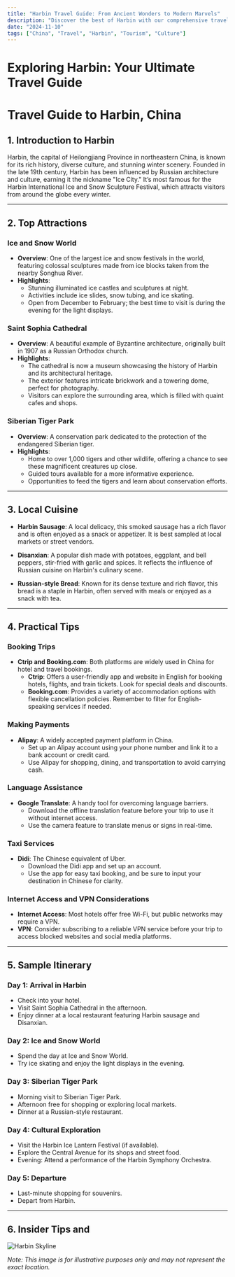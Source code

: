 ```yaml
---
title: "Harbin Travel Guide: From Ancient Wonders to Modern Marvels"
description: "Discover the best of Harbin with our comprehensive travel guide. Explore top attractions, savor local cuisine, and get insider tips for an unforgettable Chinese adventure."
date: "2024-11-10"
tags: ["China", "Travel", "Harbin", "Tourism", "Culture"]
---
```


# Exploring Harbin: Your Ultimate Travel Guide

# Travel Guide to Harbin, China

## 1. Introduction to Harbin
Harbin, the capital of Heilongjiang Province in northeastern China, is known for its rich history, diverse culture, and stunning winter scenery. Founded in the late 19th century, Harbin has been influenced by Russian architecture and culture, earning it the nickname "Ice City." It’s most famous for the Harbin International Ice and Snow Sculpture Festival, which attracts visitors from around the globe every winter.

---

## 2. Top Attractions

### Ice and Snow World
- **Overview**: One of the largest ice and snow festivals in the world, featuring colossal sculptures made from ice blocks taken from the nearby Songhua River.
- **Highlights**:
  - Stunning illuminated ice castles and sculptures at night.
  - Activities include ice slides, snow tubing, and ice skating.
  - Open from December to February; the best time to visit is during the evening for the light displays.

### Saint Sophia Cathedral
- **Overview**: A beautiful example of Byzantine architecture, originally built in 1907 as a Russian Orthodox church.
- **Highlights**:
  - The cathedral is now a museum showcasing the history of Harbin and its architectural heritage.
  - The exterior features intricate brickwork and a towering dome, perfect for photography.
  - Visitors can explore the surrounding area, which is filled with quaint cafes and shops.

### Siberian Tiger Park
- **Overview**: A conservation park dedicated to the protection of the endangered Siberian tiger.
- **Highlights**:
  - Home to over 1,000 tigers and other wildlife, offering a chance to see these magnificent creatures up close.
  - Guided tours available for a more informative experience.
  - Opportunities to feed the tigers and learn about conservation efforts.

---

## 3. Local Cuisine

- **Harbin Sausage**: A local delicacy, this smoked sausage has a rich flavor and is often enjoyed as a snack or appetizer. It is best sampled at local markets or street vendors.
  
- **Disanxian**: A popular dish made with potatoes, eggplant, and bell peppers, stir-fried with garlic and spices. It reflects the influence of Russian cuisine on Harbin's culinary scene.
  
- **Russian-style Bread**: Known for its dense texture and rich flavor, this bread is a staple in Harbin, often served with meals or enjoyed as a snack with tea.

---

## 4. Practical Tips

### Booking Trips
- **Ctrip and Booking.com**: Both platforms are widely used in China for hotel and travel bookings.
  - **Ctrip**: Offers a user-friendly app and website in English for booking hotels, flights, and train tickets. Look for special deals and discounts.
  - **Booking.com**: Provides a variety of accommodation options with flexible cancellation policies. Remember to filter for English-speaking services if needed.

### Making Payments
- **Alipay**: A widely accepted payment platform in China.
  - Set up an Alipay account using your phone number and link it to a bank account or credit card.
  - Use Alipay for shopping, dining, and transportation to avoid carrying cash.

### Language Assistance
- **Google Translate**: A handy tool for overcoming language barriers.
  - Download the offline translation feature before your trip to use it without internet access.
  - Use the camera feature to translate menus or signs in real-time.

### Taxi Services
- **Didi**: The Chinese equivalent of Uber.
  - Download the Didi app and set up an account.
  - Use the app for easy taxi booking, and be sure to input your destination in Chinese for clarity.

### Internet Access and VPN Considerations
- **Internet Access**: Most hotels offer free Wi-Fi, but public networks may require a VPN.
- **VPN**: Consider subscribing to a reliable VPN service before your trip to access blocked websites and social media platforms.

---

## 5. Sample Itinerary

### Day 1: Arrival in Harbin
- Check into your hotel.
- Visit Saint Sophia Cathedral in the afternoon.
- Enjoy dinner at a local restaurant featuring Harbin sausage and Disanxian.

### Day 2: Ice and Snow World
- Spend the day at Ice and Snow World.
- Try ice skating and enjoy the light displays in the evening.

### Day 3: Siberian Tiger Park
- Morning visit to Siberian Tiger Park.
- Afternoon free for shopping or exploring local markets.
- Dinner at a Russian-style restaurant.

### Day 4: Cultural Exploration
- Visit the Harbin Ice Lantern Festival (if available).
- Explore the Central Avenue for its shops and street food.
- Evening: Attend a performance of the Harbin Symphony Orchestra.

### Day 5: Departure
- Last-minute shopping for souvenirs.
- Depart from Harbin.

---

## 6. Insider Tips and

<img src="https://source.unsplash.com/1600x900/?Harbin,cityscape" alt="Harbin Skyline" loading="lazy">

*Note: This image is for illustrative purposes only and may not represent the exact location.*

